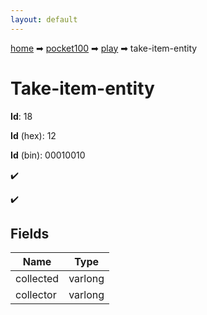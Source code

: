 ```yaml
---
layout: default
---
```


[home](/) ➡ [pocket100](/protocol/pocket100) ➡ [play](/protocol/pocket100/play) ➡ take-item-entity

# Take-item-entity

**Id**: 18

**Id** (hex): 12

**Id** (bin): 00010010

✔️

✔️

## Fields

Name | Type
---|---
collected | varlong
collector | varlong

